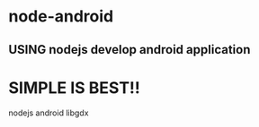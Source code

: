 # node-android
## USING nodejs develop android application
# SIMPLE IS BEST!!

nodejs android libgdx
